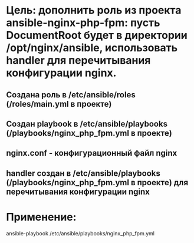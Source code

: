# Цель: дополнить роль из проекта ansible-nginx-php-fpm: пусть DocumentRoot будет в директории /opt/nginx/ansible, использовать handler для перечитывания конфигурации nginx.

## Создана роль в /etc/ansible/roles (/roles/main.yml в проекте)

## Создан playbook в /etc/ansible/playbooks (/playbooks/nginx_php_fpm.yml в проекте)

## nginx.conf - конфигурационный файл nginx 

## handler создан в /etc/ansible/playbooks (/playbooks/nginx_php_fpm.yml в проекте) для перечитывания конфигурации nginx

# Применение:
ansible-playbook /etc/ansible/playbooks/nginx_php_fpm.yml
